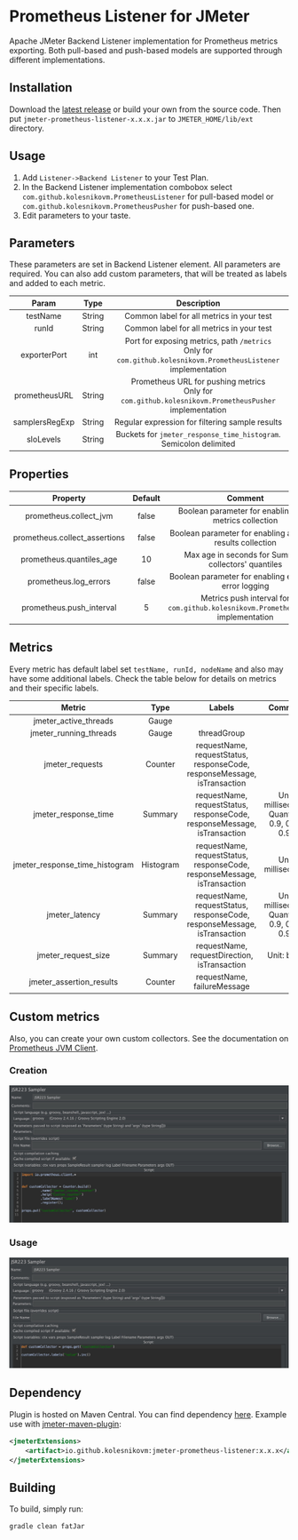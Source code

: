 # Prometheus Listener for JMeter

Apache JMeter Backend Listener implementation for Prometheus metrics exporting.
Both pull-based and push-based models are supported through different implementations.

## Installation

Download the [latest release](https://github.com/kolesnikovm/jmeter-prometheus-listener/releases/latest) or build your own from the source code.
Then put `jmeter-prometheus-listener-x.x.x.jar` to `JMETER_HOME/lib/ext` directory.

## Usage

1. Add `Listener->Backend Listener` to your Test Plan.
2. In the Backend Listener implementation combobox select `com.github.kolesnikovm.PrometheusListener` for pull-based model or `com.github.kolesnikovm.PrometheusPusher` for push-based one.
3. Edit parameters to your taste.

## Parameters

These parameters are set in Backend Listener element. All parameters are required. You can also add custom parameters,
that will be treated as labels and added to each metric.

| Param |  Type  |                                                     Description                                                      |
|:---:|:------:|:--------------------------------------------------------------------------------------------------------------------:|
| testName | String |                                      Common label for all metrics in your test                                       |
| runId | String |                                      Common label for all metrics in your test                                       |
| exporterPort |  int   | Port for exposing metrics, path `/metrics` <br/> Only for `com.github.kolesnikovm.PrometheusListener` implementation |
| prometheusURL | String |      Prometheus URL for pushing metrics <br/> Only for `com.github.kolesnikovm.PrometheusPusher` implementation      |
| samplersRegExp | String |                                   Regular expression for filtering sample results                                    |
| sloLevels | String |                          Buckets for `jmeter_response_time_histogram`. Semicolon delimited                           |

## Properties

| Property | Default |                                      Comment                                       |
| :---: |:-------:|:----------------------------------------------------------------------------------:|
| prometheus.collect_jvm |  false  |               Boolean parameter for enabling JVM metrics collection                |
| prometheus.collect_assertions |  false  |            Boolean parameter for enabling assertion results collection             |
| prometheus.quantiles_age |   10    |                Max age in seconds for Summary collectors' quantiles                |
| prometheus.log_errors |  false  |               Boolean parameter for enabling extended error logging                |
| prometheus.push_interval |    5    | Metrics push interval for `com.github.kolesnikovm.PrometheusPusher` implementation |

## Metrics

Every metric has default label set `testName, runId, nodeName` and also may have some additional labels. Check the table below for details on metrics and their specific labels.

|             Metric             |   Type    |                                  Labels                                  | Comment |
|:------------------------------:|:---------:|:------------------------------------------------------------------------:| :---: |
|     jmeter_active_threads      |   Gauge   |                                                                          | |
|     jmeter_running_threads     |   Gauge   |                               threadGroup                                | |
|        jmeter_requests         |  Counter  | requestName, requestStatus, responseCode, responseMessage, isTransaction | |
|      jmeter_response_time      |  Summary  | requestName, requestStatus, responseCode, responseMessage, isTransaction | Unit: milliseconds<br/> Quantiles: 0.9, 0.95, 0.99 |
| jmeter_response_time_histogram | Histogram | requestName, requestStatus, responseCode, responseMessage, isTransaction | Unit: milliseconds |
|         jmeter_latency         |  Summary  | requestName, requestStatus, responseCode, responseMessage, isTransaction | Unit: milliseconds<br/> Quantiles: 0.9, 0.95, 0.99 |
|      jmeter_request_size       |  Summary  |               requestName, requestDirection, isTransaction               | Unit: bytes |
|    jmeter_assertion_results    |  Counter  |                       requestName, failureMessage                        | |

## Custom metrics

Also, you can create your own custom collectors. See the documentation on [Prometheus JVM Client](https://github.com/prometheus/client_java).

### Creation

![Custom collector creation](/docs/images/collector_creation.jpeg?raw=true)

### Usage

![Custom collector usage](/docs/images/collector_usage.jpeg?raw=true)

## Dependency

Plugin is hosted on Maven Central. You can find dependency [here](https://search.maven.org/artifact/io.github.kolesnikovm/jmeter-prometheus-listener). Example use with [jmeter-maven-plugin](https://github.com/jmeter-maven-plugin/jmeter-maven-plugin):

```xml
<jmeterExtensions>
    <artifact>io.github.kolesnikovm:jmeter-prometheus-listener:x.x.x</artifact>
</jmeterExtensions>
```

## Building

To build, simply run:

```bash
gradle clean fatJar
```